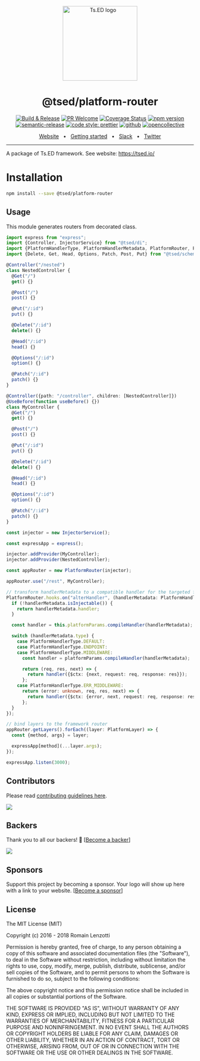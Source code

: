 <p style="text-align: center" align="center">
 <a href="https://tsed.io" target="_blank"><img src="https://tsed.io/tsed-og.png" width="200" alt="Ts.ED logo"/></a>
</p>

<div align="center">
   <h1>@tsed/platform-router</h1>

[![Build & Release](https://github.com/tsedio/tsed/workflows/Build%20&%20Release/badge.svg)](https://github.com/tsedio/tsed/actions?query=workflow%3A%22Build+%26+Release%22)
[![PR Welcome](https://img.shields.io/badge/PRs-welcome-brightgreen.svg)](https://github.com/tsedio/tsed/blob/master/CONTRIBUTING.md)
[![Coverage Status](https://coveralls.io/repos/github/tsedio/tsed/badge.svg?branch=production)](https://coveralls.io/github/tsedio/tsed?branch=production)
[![npm version](https://badge.fury.io/js/%40tsed%2Fcommon.svg)](https://badge.fury.io/js/%40tsed%2Fcommon)
[![semantic-release](https://img.shields.io/badge/%20%20%F0%9F%93%A6%F0%9F%9A%80-semantic--release-e10079.svg)](https://github.com/semantic-release/semantic-release)
[![code style: prettier](https://img.shields.io/badge/code_style-prettier-ff69b4.svg?style=flat-square)](https://github.com/prettier/prettier)
[![github](https://img.shields.io/static/v1?label=Github%20sponsor&message=%E2%9D%A4&logo=GitHub&color=%23fe8e86)](https://github.com/sponsors/romakita)
[![opencollective](https://img.shields.io/static/v1?label=OpenCollective%20sponsor&message=%E2%9D%A4&logo=OpenCollective&color=%23fe8e86)](https://opencollective.com/tsed)

</div>

<div align="center">
  <a href="https://tsed.io/">Website</a>
  <span>&nbsp;&nbsp;•&nbsp;&nbsp;</span>
  <a href="https://tsed.io/getting-started/">Getting started</a>
  <span>&nbsp;&nbsp;•&nbsp;&nbsp;</span>
  <a href="https://slack.tsed.io">Slack</a>
  <span>&nbsp;&nbsp;•&nbsp;&nbsp;</span>
  <a href="https://twitter.com/TsED_io">Twitter</a>
</div>

<hr />

A package of Ts.ED framework. See website: https://tsed.io/

# Installation

```bash
npm install --save @tsed/platform-router
```

## Usage

This module generates routers from decorated class.

```typescript
import express from "express";
import {Controller, InjectorService} from "@tsed/di";
import {PlatformHandlerType, PlatformHandlerMetadata, PlatformRouter, PlatformLayer} from "@tsed/platform-router";
import {Delete, Get, Head, Options, Patch, Post, Put} from "@tsed/schema";

@Controller("/nested")
class NestedController {
  @Get("/")
  get() {}

  @Post("/")
  post() {}

  @Put("/:id")
  put() {}

  @Delete("/:id")
  delete() {}

  @Head("/:id")
  head() {}

  @Options("/:id")
  option() {}

  @Patch("/:id")
  patch() {}
}

@Controller({path: "/controller", children: [NestedController]})
@UseBefore(function useBefore() {})
class MyController {
  @Get("/")
  get() {}

  @Post("/")
  post() {}

  @Put("/:id")
  put() {}

  @Delete("/:id")
  delete() {}

  @Head("/:id")
  head() {}

  @Options("/:id")
  option() {}

  @Patch("/:id")
  patch() {}
}

const injector = new InjectorService();

const expressApp = express();

injector.addProvider(MyController);
injector.addProvider(NestedController);

const appRouter = new PlatformRouter(injector);

appRouter.use("/rest", MyController);

// transform handlerMetadata to a compatible handler for the targeted framework (Express.js, Koa.js, etc...)
PlatformRouter.hooks.on("alterHandler", (handlerMetadata: PlatformHandlerMetadata) => {
  if (!handlerMetadata.isInjectable()) {
    return handlerMetadata.handler;
  }

  const handler = this.platformParams.compileHandler(handlerMetadata);

  switch (handlerMetadata.type) {
    case PlatformHandlerType.DEFAULT:
    case PlatformHandlerType.ENDPOINT:
    case PlatformHandlerType.MIDDLEWARE:
      const handler = platformParams.compileHandler(handlerMetadata);

      return (req, res, next) => {
        return handler({$ctx: {next, request: req, response: res}});
      };
    case PlatformHandlerType.ERR_MIDDLEWARE:
      return (error: unknown, req, res, next) => {
        return handler({$ctx: {error, next, request: req, response: res}});
      };
  }
});

// bind layers to the framework router
appRouter.getLayers().forEach((layer: PlatformLayer) => {
  const {method, args} = layer;

  expressApp[method](...layer.args);
});

expressApp.listen(3000);
```

## Contributors

Please read [contributing guidelines here](https://tsed.io/contributing.html).

<a href="https://github.com/tsedio/tsed/graphs/contributors"><img src="https://opencollective.com/tsed/contributors.svg?width=890" /></a>

## Backers

Thank you to all our backers! 🙏 [[Become a backer](https://opencollective.com/tsed#backer)]

<a href="https://opencollective.com/tsed#backers" target="_blank"><img src="https://opencollective.com/tsed/tiers/backer.svg?width=890"></a>

## Sponsors

Support this project by becoming a sponsor. Your logo will show up here with a link to your
website. [[Become a sponsor](https://opencollective.com/tsed#sponsor)]

## License

The MIT License (MIT)

Copyright (c) 2016 - 2018 Romain Lenzotti

Permission is hereby granted, free of charge, to any person obtaining a copy of this software and associated
documentation files (the "Software"), to deal in the Software without restriction, including without limitation the
rights to use, copy, modify, merge, publish, distribute, sublicense, and/or sell copies of the Software, and to permit
persons to whom the Software is furnished to do so, subject to the following conditions:

The above copyright notice and this permission notice shall be included in all copies or substantial portions of the
Software.

THE SOFTWARE IS PROVIDED "AS IS", WITHOUT WARRANTY OF ANY KIND, EXPRESS OR IMPLIED, INCLUDING BUT NOT LIMITED TO THE
WARRANTIES OF MERCHANTABILITY, FITNESS FOR A PARTICULAR PURPOSE AND NONINFRINGEMENT. IN NO EVENT SHALL THE AUTHORS OR
COPYRIGHT HOLDERS BE LIABLE FOR ANY CLAIM, DAMAGES OR OTHER LIABILITY, WHETHER IN AN ACTION OF CONTRACT, TORT OR
OTHERWISE, ARISING FROM, OUT OF OR IN CONNECTION WITH THE SOFTWARE OR THE USE OR OTHER DEALINGS IN THE SOFTWARE.
